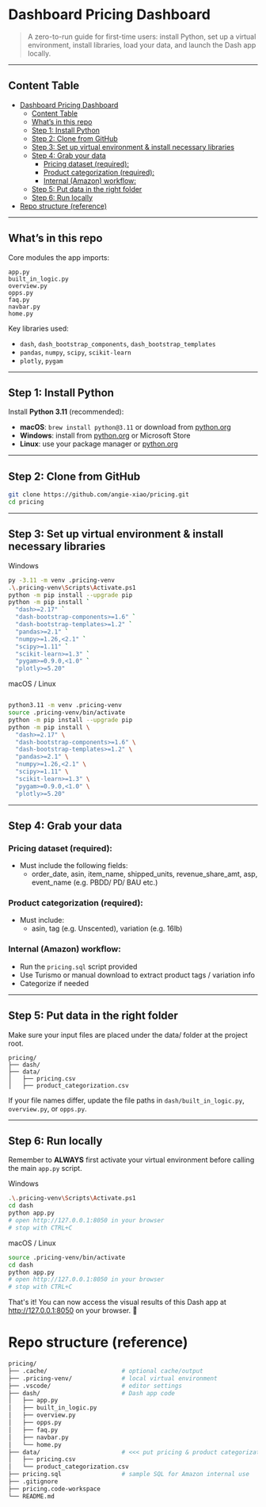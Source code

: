 # Dashboard Pricing Dashboard

> A zero-to-run guide for first-time users: install Python, set up a virtual environment, install libraries, load your data, and launch the Dash app locally.

---

## Content Table

- [Dashboard Pricing Dashboard](#dashboard-pricing-dashboard)
  - [Content Table](#content-table)
  - [What’s in this repo](#whats-in-this-repo)
  - [Step 1: Install Python](#step-1-install-python)
  - [Step 2: Clone from GitHub](#step-2-clone-from-github)
  - [Step 3: Set up virtual environment \& install necessary libraries](#step-3-set-up-virtual-environment--install-necessary-libraries)
  - [Step 4: Grab your data](#step-4-grab-your-data)
    - [Pricing dataset (required):](#pricing-dataset-required)
    - [Product categorization (required):](#product-categorization-required)
    - [Internal (Amazon) workflow:](#internal-amazon-workflow)
  - [Step 5: Put data in the right folder](#step-5-put-data-in-the-right-folder)
  - [Step 6: Run locally](#step-6-run-locally)
- [Repo structure (reference)](#repo-structure-reference)

---

## What’s in this repo

Core modules the app imports:

```
app.py
built_in_logic.py
overview.py
opps.py
faq.py
navbar.py
home.py
```

Key libraries used:

- `dash`, `dash_bootstrap_components`, `dash_bootstrap_templates`
- `pandas`, `numpy`, `scipy`, `scikit-learn`
- `plotly`, `pygam`

---

## Step 1: Install Python

Install **Python 3.11** (recommended):

- **macOS**: `brew install python@3.11` or download from [python.org](https://www.python.org)
- **Windows**: install from [python.org](https://www.python.org) or Microsoft Store
- **Linux**: use your package manager or [python.org](https://www.python.org)

---

## Step 2: Clone from GitHub

```bash
git clone https://github.com/angie-xiao/pricing.git
cd pricing
```
---

## Step 3: Set up virtual environment & install necessary libraries

Windows
```bash
py -3.11 -m venv .pricing-venv
.\.pricing-venv\Scripts\Activate.ps1
python -m pip install --upgrade pip
python -m pip install `
  "dash>=2.17" `
  "dash-bootstrap-components>=1.6" `
  "dash-bootstrap-templates>=1.2" `
  "pandas>=2.1" `
  "numpy>=1.26,<2.1" `
  "scipy>=1.11" `
  "scikit-learn>=1.3" `
  "pygam>=0.9.0,<1.0" `
  "plotly>=5.20"
```

macOS / Linux
```bash

python3.11 -m venv .pricing-venv
source .pricing-venv/bin/activate
python -m pip install --upgrade pip
python -m pip install \
  "dash>=2.17" \
  "dash-bootstrap-components>=1.6" \
  "dash-bootstrap-templates>=1.2" \
  "pandas>=2.1" \
  "numpy>=1.26,<2.1" \
  "scipy>=1.11" \
  "scikit-learn>=1.3" \
  "pygam>=0.9.0,<1.0" \
  "plotly>=5.20"
```

---

## Step 4: Grab your data

### Pricing dataset (required):
* Must include the following fields:
  * order_date, asin, item_name, shipped_units, revenue_share_amt, asp, event_name (e.g. PBDD/ PD/ BAU etc.)

### Product categorization (required):

* Must include:
  * asin, tag (e.g. Unscented), variation (e.g. 16lb)

### Internal (Amazon) workflow:
* Run the `pricing.sql` script provided
* Use Turismo or manual download to extract product tags / variation info
* Categorize if needed

---

## Step 5: Put data in the right folder

Make sure your input files are placed under the data/ folder at the project root.

```
pricing/
├── dash/
├── data/
│   ├── pricing.csv
│   ├── product_categorization.csv
```

If your file names differ, update the file paths in `dash/built_in_logic.py`, `overview.py`, or `opps.py`.

---

## Step 6: Run locally

Remember to **ALWAYS** first activate your virtual environment before calling the main `app.py` script.

Windows
```bash
.\.pricing-venv\Scripts\Activate.ps1
cd dash
python app.py
# open http://127.0.0.1:8050 in your browser
# stop with CTRL+C
```

macOS / Linux
```bash
source .pricing-venv/bin/activate
cd dash
python app.py
# open http://127.0.0.1:8050 in your browser
# stop with CTRL+C
```
That's it! You can now access the visual results of this Dash app at http://127.0.0.1:8050 on your browser. 🎉

# Repo structure (reference)
``` bash
pricing/
├── .cache/                     # optional cache/output
├── .pricing-venv/              # local virtual environment
├── .vscode/                    # editor settings
├── dash/                       # Dash app code
│   ├── app.py
│   ├── built_in_logic.py
│   ├── overview.py
│   ├── opps.py
│   ├── faq.py
│   ├── navbar.py
│   └── home.py
├── data/                       # <<< put pricing & product categorization files here
│   ├── pricing.csv
│   └── product_categorization.csv
├── pricing.sql                 # sample SQL for Amazon internal use
├── .gitignore
├── pricing.code-workspace
└── README.md
```